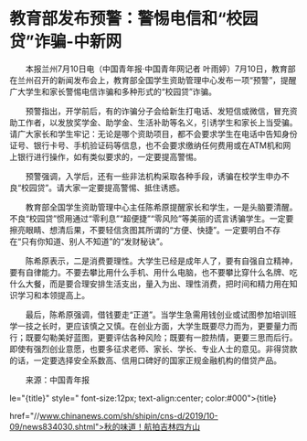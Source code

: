 # 教育部发布预警：警惕电信和“校园贷”诈骗-中新网

　　本报兰州7月10日电（中国青年报·中国青年网记者 叶雨婷）7月10日，教育部在兰州召开的新闻发布会上，教育部全国学生资助管理中心发布一项“预警”，提醒广大学生和家长警惕电信诈骗和多种形式的“校园贷”诈骗。

　　预警指出，开学前后，有的诈骗分子会给新生打电话、发短信或微信，冒充资助工作者，以发放奖学金、助学金、生活补助等名义，引诱学生和家长上当受骗。请广大家长和学生牢记：无论是哪个资助项目，都不会要求学生在电话中告知身份证号、银行卡号、手机验证码等信息，也不会要求缴纳任何费用或在ATM机和网上银行进行操作，如有类似要求的，一定要提高警惕。

　　预警强调，入学后，还有一些非法机构采取各种手段，诱骗在校学生申办不良“校园贷”。请大家一定要提高警惕、抵住诱惑。

　　教育部全国学生资助管理中心主任陈希原提醒家长和学生，一是头脑要清醒。不良“校园贷”惯用通过“零利息”“超便捷”“零风险”等美丽的谎言诱骗学生。一定要擦亮眼睛、想清后果，不要轻信贪图其所谓的“方便、快捷”。一定要明白不存在“只有你知道、别人不知道”的“发财秘诀”。

　　陈希原表示，二是消费要理性。大学生已经是成年人了，要有自强自立精神，要有自律能力。不要去攀比用什么手机、用什么电脑，也不要攀比穿什么名牌、吃什么大餐，而是要合理安排生活支出，量入为出、理性消费，把时间和精力用在知识学习和本领提高上。

　　最后，陈希原强调，借钱要走“正道”。当学生急需用钱创业或试图参加培训班学一技之长时，更应该慎之又慎。在创业方面，大学生既要尽力而为，更要量力而行；既要勾勒美好蓝图，更要评估各种风险；既要有一腔热情，更要三思而后行。即使有强烈创业意愿，也要多征求老师、家长、学长、专业人士的意见。非得贷款的话，一定要选择安全系数高、信用口碑好的国家正规金融机构的借贷产品。

　　来源：中国青年报

le="{title}" style=" font-size:12px; text-align:center; color:#000">{title}

href="//www.chinanews.com/sh/shipin/cns-d/2019/10-09/news834030.shtml">秋的味道！航拍吉林四方山
